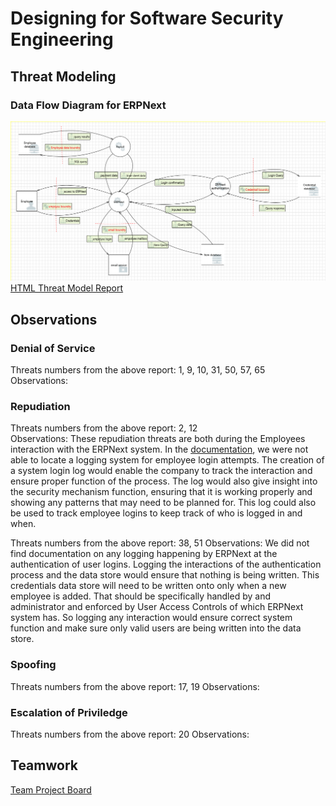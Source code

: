 # Designing for Software Security Engineering
## Threat Modeling
### Data Flow Diagram for ERPNext
![](https://github.com/eeiler/Team-8-ERPNext/blob/master/Designing%20for%20SSE/TMT.png)
[HTML Threat Model Report](https://eeiler.github.io/Team-8-ERPNext/Designing%20for%20SSE/report.htm)
## Observations
### Denial of Service
Threats numbers from the above report: 1, 9, 10, 31, 50, 57, 65  
Observations:
### Repudiation
Threats numbers from the above report: 2, 12  
Observations: These repudiation threats are both during the Employees interaction with the ERPNext system. In the [documentation](https://docs.erpnext.com/docs/user/manual/en), we were not able to locate a logging system for employee login attempts. The creation of a system login log would enable the company to track the interaction and ensure proper function of the process. The log would also give insight into the security mechanism function, ensuring that it is working properly and showing any patterns that may need to be planned for. This log could also be used to track employee logins to keep track of who is logged in and when.

Threats numbers from the above report: 38, 51
Observations: We did not find documentation on any logging happening by ERPNext at the authentication of user logins. Logging the interactions of the authentication process and the data store would ensure that nothing is being written. This credentials data store will need to be written onto only when a new employee is added. That should be specifically handled by and administrator and enforced by User Access Controls of which ERPNext system has. So logging any interaction would ensure correct system function and make sure only valid users are being written into the data store.
### Spoofing
Threats numbers from the above report:  17, 19
Observations:
### Escalation of Priviledge
Threats numbers from the above report:  20
Observations:
## Teamwork
[Team Project Board](https://github.com/eeiler/Team-8-ERPNext/projects/4) 

